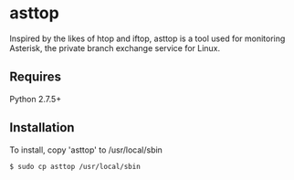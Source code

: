 asttop
======

Inspired by the likes of htop and iftop, asttop is a tool used for monitoring Asterisk, the private branch exchange service for Linux.

Requires
--------

Python 2.7.5+

Installation
------------

To install, copy 'asttop' to /usr/local/sbin

```install
$ sudo cp asttop /usr/local/sbin
```
